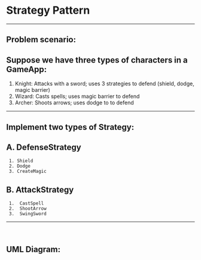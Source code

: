 # Strategy Pattern

<hr>

## Problem scenario:

## Suppose we have three types of characters in a GameApp:

1. Knight: Attacks with a sword; uses 3 strategies to defend (shield, dodge, magic barrier)
2. Wizard: Casts spells; uses magic barrier to defend
3. Archer: Shoots arrows; uses dodge to to defend

<hr>

## Implement two types of Strategy:
## A.  DefenseStrategy
     1. Shield
     2. Dodge
     3. CreateMagic

## B.  AttackStrategy
     1.  CastSpell
     2.  ShootArrow
     3.  SwingSword  

<hr>
<br>

## UML Diagram: 
